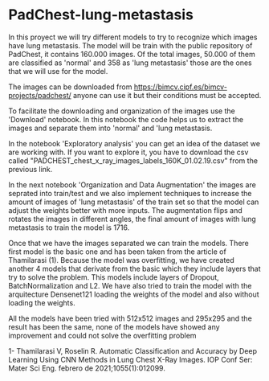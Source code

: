 # PadChest-lung-metastasis
In this proyect we will try different models to try to recognize which images have lung metastasis. 
The model will be train with the public repository of PadChest, it contains 160.000 images.  Of the total images, 50.000 of them are classified as 'normal' and 358 as 'lung metastasis' those are the ones that we will use for the model.

The images can be downloaded from https://bimcv.cipf.es/bimcv-projects/padchest/ anyone can use it but their conditions must be accepted. 

To facilitate the downloading and organization of the images use the 'Download' notebook. In this notebook the code helps us to extract the images and separate them into 'normal' and  'lung metastasis.

In the notebook 'Exploratory analysis' you can get an idea of the dataset we are working with. If you want to explore it, you have to download the csv called "PADCHEST_chest_x_ray_images_labels_160K_01.02.19.csv" from the previous link.

In the next notebook 'Organization and Data Augmentation' the images are seprated into train/test and we also implement techniques to increase the amount of images of 'lung metastasis' of the train set so that the model can adjust the weights better with more inputs.  The augmentation flips and rotates the images in different angles, the final amount of images with lung metastasis to train the model is 1716.

Once that we have the images separated we can train the models. There first model is the basic one and has been taken from the article of Thamilarasi (1). Because the model was overfitting, we have created another 4 models that derivate from the basic which they include layers that try to solve the problem. This models include layers of Dropout, BatchNormalization and L2.
We have also tried to train the model with the arquitecture Densenet121 loading the weights of the model and also without loading the weights.

All the models have been tried with 512x512 images and 295x295 and the result has been the same, none of the models have showed any improvement and could not solve the overfitting problem






1- Thamilarasi V, Roselin R. Automatic Classification and Accuracy by Deep Learning Using CNN Methods in Lung Chest X-Ray Images. IOP Conf Ser: Mater Sci Eng. febrero de 2021;1055(1):012099.
